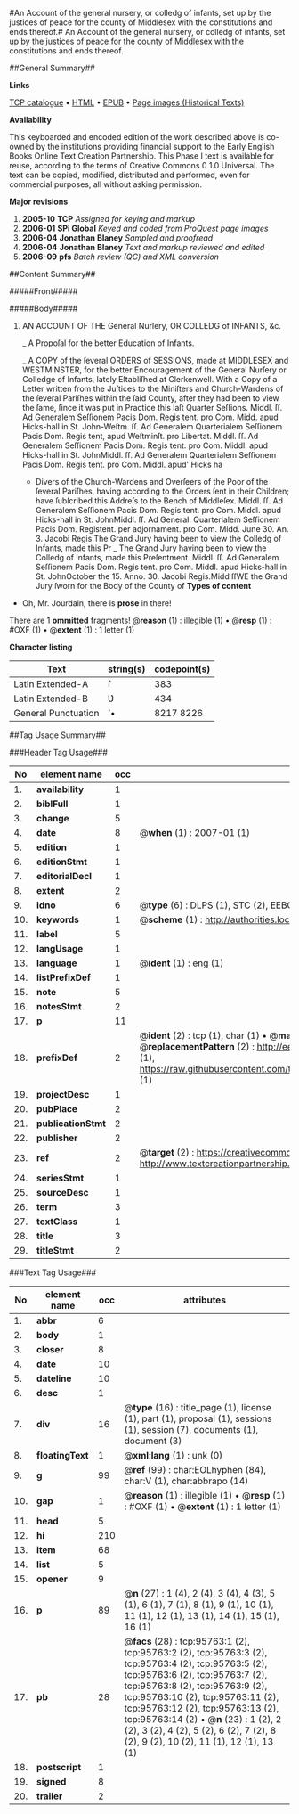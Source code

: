 #An Account of the general nursery, or colledg of infants, set up by the justices of peace for the county of Middlesex with the constitutions and ends thereof.#
An Account of the general nursery, or colledg of infants, set up by the justices of peace for the county of Middlesex with the constitutions and ends thereof.

##General Summary##

**Links**

[TCP catalogue](http://www.ota.ox.ac.uk/tcp/)  • 
[HTML](http://tei.it.ox.ac.uk/tcp/Texts-HTML/free/A25/A25231.html)  • 
[EPUB](http://tei.it.ox.ac.uk/tcp/Texts-EPUB/free/A25/A25231.epub) • 
[Page images (Historical Texts)](https://data.historicaltexts.jisc.ac.uk/view?pubId=eebo-12936072e&pageId=eebo-12936072e-95763-1)

**Availability**

This keyboarded and encoded edition of the
	       work described above is co-owned by the institutions
	       providing financial support to the Early English Books
	       Online Text Creation Partnership. This Phase I text is
	       available for reuse, according to the terms of Creative
	       Commons 0 1.0 Universal. The text can be copied,
	       modified, distributed and performed, even for
	       commercial purposes, all without asking permission.

**Major revisions**

1. __2005-10__ __TCP__ *Assigned for keying and markup*
1. __2006-01__ __SPi Global__ *Keyed and coded from ProQuest page images*
1. __2006-04__ __Jonathan Blaney__ *Sampled and proofread*
1. __2006-04__ __Jonathan Blaney__ *Text and markup reviewed and edited*
1. __2006-09__ __pfs__ *Batch review (QC) and XML conversion*

##Content Summary##

#####Front#####

#####Body#####

1. AN ACCOUNT OF THE General Nurſery, OR COLLEDG of INFANTS, &c.

    _ A Propoſal for the better Education of Infants.

    _ A COPY of the ſeveral ORDERS of SESSIONS, made at MIDDLESEX and WESTMINSTER, for the better Encouragement of the General Nurſery or Colledge of Infants, lately Eſtabliſhed at Clerkenwell. With a Copy of a Letter written from the Juſtices to the Miniſters and Church-Wardens of the ſeveral Pariſhes within the ſaid County, after they had been to view the ſame, ſince it was put in Practice this laſt Quarter Seſſions.
Middl. ſſ. Ad Generalem Seſſionem Pacis Dom. Regis tent. pro Com. Midd. apud Hicks-hall in St. John-Weſtm. ſſ. Ad Generalem Quarterialem Seſſionem Pacis Dom. Regis tent, apud Weſtminſt. pro Libertat. Middl. ſſ. Ad Generalem Seſſionem Pacis Dom. Regis tent. pro Com. Middl. apud Hicks-hall in St. JohnMiddl. ſſ. Ad Generalem Quarterialem Seſſionem Pacis Dom. Regis tent. pro Com. Middl. apud' Hicks ha
      * Divers of the Church-Wardens and Overſeers of the Poor of the ſeveral Pariſhes, having according to the Orders ſent in their Children; have ſubſcribed this Addreſs to the Bench of Middleſex.
Middl. ſſ. Ad Generalem Seſſionem Pacis Dom. Regis tent. pro Com. Middl. apud Hicks-hall in St. JohnMiddl. ſſ. Ad General. Quarterialem Seſſionem Pacis Dom. Registent. per adjornament. pro Com. Midd. June 30. An. 3. Jacobi Regis.The Grand Jury having been to view the Colledg of Infants, made this Pr
    _ The Grand Jury having been to view the Colledg of Infants, made this Preſentment.
Middl. ſſ. Ad Generalem Seſſionem Pacis Dom. Regis tent. pro Com. Middl. apud Hicks-hall in St. JohnOctober the 15. Anno. 30. Jacobi Regis.Midd ſſWE the Grand Jury ſworn for the Body of the County of 
**Types of content**

  * Oh, Mr. Jourdain, there is **prose** in there!

There are 1 **ommitted** fragments! 
 @__reason__ (1) : illegible (1)  •  @__resp__ (1) : #OXF (1)  •  @__extent__ (1) : 1 letter (1)

**Character listing**


|Text|string(s)|codepoint(s)|
|---|---|---|
|Latin Extended-A|ſ|383|
|Latin Extended-B|Ʋ|434|
|General Punctuation|’•|8217 8226|

##Tag Usage Summary##

###Header Tag Usage###

|No|element name|occ|attributes|
|---|---|---|---|
|1.|__availability__|1||
|2.|__biblFull__|1||
|3.|__change__|5||
|4.|__date__|8| @__when__ (1) : 2007-01 (1)|
|5.|__edition__|1||
|6.|__editionStmt__|1||
|7.|__editorialDecl__|1||
|8.|__extent__|2||
|9.|__idno__|6| @__type__ (6) : DLPS (1), STC (2), EEBO-CITATION (1), OCLC (1), VID (1)|
|10.|__keywords__|1| @__scheme__ (1) : http://authorities.loc.gov/ (1)|
|11.|__label__|5||
|12.|__langUsage__|1||
|13.|__language__|1| @__ident__ (1) : eng (1)|
|14.|__listPrefixDef__|1||
|15.|__note__|5||
|16.|__notesStmt__|2||
|17.|__p__|11||
|18.|__prefixDef__|2| @__ident__ (2) : tcp (1), char (1)  •  @__matchPattern__ (2) : ([0-9\-]+):([0-9IVX]+) (1), (.+) (1)  •  @__replacementPattern__ (2) : http://eebo.chadwyck.com/downloadtiff?vid=$1&page=$2 (1), https://raw.githubusercontent.com/textcreationpartnership/Texts/master/tcpchars.xml#$1 (1)|
|19.|__projectDesc__|1||
|20.|__pubPlace__|2||
|21.|__publicationStmt__|2||
|22.|__publisher__|2||
|23.|__ref__|2| @__target__ (2) : https://creativecommons.org/publicdomain/zero/1.0/ (1), http://www.textcreationpartnership.org/docs/. (1)|
|24.|__seriesStmt__|1||
|25.|__sourceDesc__|1||
|26.|__term__|3||
|27.|__textClass__|1||
|28.|__title__|3||
|29.|__titleStmt__|2||


###Text Tag Usage###

|No|element name|occ|attributes|
|---|---|---|---|
|1.|__abbr__|6||
|2.|__body__|1||
|3.|__closer__|8||
|4.|__date__|10||
|5.|__dateline__|10||
|6.|__desc__|1||
|7.|__div__|16| @__type__ (16) : title_page (1), license (1), part (1), proposal (1), sessions (1), session (7), documents (1), document (3)|
|8.|__floatingText__|1| @__xml:lang__ (1) : unk (0)|
|9.|__g__|99| @__ref__ (99) : char:EOLhyphen (84), char:V (1), char:abbrapo (14)|
|10.|__gap__|1| @__reason__ (1) : illegible (1)  •  @__resp__ (1) : #OXF (1)  •  @__extent__ (1) : 1 letter (1)|
|11.|__head__|5||
|12.|__hi__|210||
|13.|__item__|68||
|14.|__list__|5||
|15.|__opener__|9||
|16.|__p__|89| @__n__ (27) : 1 (4), 2 (4), 3 (4), 4 (3), 5 (1), 6 (1), 7 (1), 8 (1), 9 (1), 10 (1), 11 (1), 12 (1), 13 (1), 14 (1), 15 (1), 16 (1)|
|17.|__pb__|28| @__facs__ (28) : tcp:95763:1 (2), tcp:95763:2 (2), tcp:95763:3 (2), tcp:95763:4 (2), tcp:95763:5 (2), tcp:95763:6 (2), tcp:95763:7 (2), tcp:95763:8 (2), tcp:95763:9 (2), tcp:95763:10 (2), tcp:95763:11 (2), tcp:95763:12 (2), tcp:95763:13 (2), tcp:95763:14 (2)  •  @__n__ (23) : 1 (2), 2 (2), 3 (2), 4 (2), 5 (2), 6 (2), 7 (2), 8 (2), 9 (2), 10 (2), 11 (1), 12 (1), 13 (1)|
|18.|__postscript__|1||
|19.|__signed__|8||
|20.|__trailer__|2||
